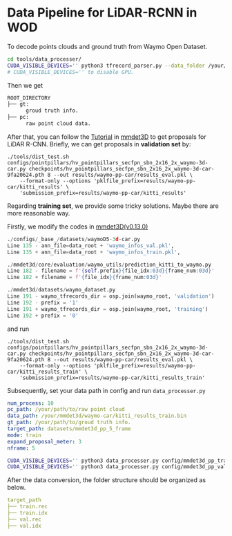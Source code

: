 # Data Pipeline for LiDAR-RCNN in WOD

To decode points clouds and ground truth from Waymo Open Dataset.

```bash
cd tools/data_processer/
CUDA_VISIBLE_DEVICES='' python3 tfrecord_parser.py --data_folder /your/path/to/tfrecord --output_folder /your/path/to/save/processed_data --process 20
# CUDA_VISIBLE_DEVICES='' to disable GPU.
```

Then we get

```bash
ROOT_DIRECTORY
├── gt: 
      groud truth info.
├── pc:
      raw point cloud data.
```

After that, you can follow the [Tutorial](https://github.com/open-mmlab/mmdetection3d/blob/master/docs/tutorials/waymo.md) in [mmdet3D](https://github.com/open-mmlab/mmdetection3d) to get proposals for LiDAR R-CNN.  Briefly, we can get proposals in **validation set** by:

```
./tools/dist_test.sh configs/pointpillars/hv_pointpillars_secfpn_sbn_2x16_2x_waymo-3d-car.py checkpoints/hv_pointpillars_secfpn_sbn_2x16_2x_waymo-3d-car-9fa20624.pth 8 --out results/waymo-pp-car/results_eval.pkl \
    --format-only --options 'pklfile_prefix=results/waymo-pp-car/kitti_results' \
    'submission_prefix=results/waymo-pp-car/kitti_results'
```

Regarding **training set**, we provide some tricky solutions. Maybe there are more reasonable way.

Firstly, we modify the codes in  [mmdet3D(v0.13.0)](https://github.com/open-mmlab/mmdetection3d/tree/v0.13.0)

```python
./configs/_base_/datasets/waymoD5-3d-car.py
Line 135 - ann_file=data_root + 'waymo_infos_val.pkl',
Line 135 + ann_file=data_root + 'waymo_infos_train.pkl',

./mmdet3d/core/evaluation/waymo_utils/prediction_kitti_to_waymo.py
Line 182 - filename = f'{self.prefix}{file_idx:03d}{frame_num:03d}'
Line 182 + filename = f'{file_idx}{frame_num:03d}'

./mmdet3d/datasets/waymo_dataset.py
Line 191 - waymo_tfrecords_dir = osp.join(waymo_root, 'validation')
Line 192 - prefix = '1'
Line 191 + waymo_tfrecords_dir = osp.join(waymo_root, 'training')
Line 192 + prefix = '0'
```
and run
```
./tools/dist_test.sh configs/pointpillars/hv_pointpillars_secfpn_sbn_2x16_2x_waymo-3d-car.py checkpoints/hv_pointpillars_secfpn_sbn_2x16_2x_waymo-3d-car-9fa20624.pth 8 --out results/waymo-pp-car/results_eval.pkl \
    --format-only --options 'pklfile_prefix=results/waymo-pp-car/kitti_results_train' \
    'submission_prefix=results/waymo-pp-car/kitti_results_train'
```
Subsequently, set your data path in config and run ```data_processer.py ```

```yaml
num_process: 10
pc_path: /your/path/to/raw point cloud
data_path: /your/mmdet3d/waymo-car/kitti_results_train.bin
gt_path: /your/path/to/groud truth info.
target_path: datasets/mmdet3d_pp_5_frame
mode: train
expand_proposal_meter: 3
nframe: 5
```

```bash
CUDA_VISIBLE_DEVICES='' python3 data_processer.py config/mmdet3d_pp_train.yaml
CUDA_VISIBLE_DEVICES='' python3 data_processer.py config/mmdet3d_pp_val.yaml
```

After the data conversion, the folder structure should be organized as below.

```yaml
target_path
├── train.rec
├── train.idx
├── val.rec
├── val.idx
```

